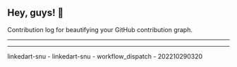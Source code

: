 ## Hey, guys! 👋

Contribution log for beautifying your GitHub contribution graph.

---



---

linkedart-snu - linkedart-snu - workflow_dispatch - 202210290320